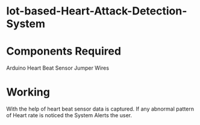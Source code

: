 # Iot-based-Heart-Attack-Detection-System

# Components Required
Arduino
Heart Beat Sensor
Jumper Wires

# Working

With the help of heart beat sensor data is captured.
If any abnormal pattern of Heart rate is noticed the System Alerts the user.
